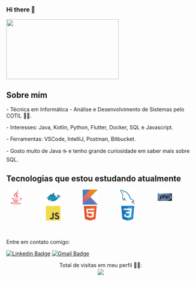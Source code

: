 ### Hi there 👋

<a href="https://github.com/anuraghazra/github-readme-stats">
    <img
      align="center"
      width="300"
      height=160   
      src="https://github-readme-stats.vercel.app/api/top-langs/?username=etrevisan&layout=compact&hide_border=true&theme=dark"/>
  </a>
  <!--
 <a href="https://github.com/anuraghazra/github-readme-stats">
    <img
      align="center"
      width="410"   
      height="160"
     src="https://github-readme-stats.vercel.app/api?username=etrevisan&count_private=true&show_icons=true&custom_title=Github%20Status&hide=issues&hide_border=true&theme=dark"
  </a>
-->

## Sobre mim
<p> - Técnica em Informática - Análise e Desenvolvimento de Sistemas pelo COTIL 👩‍💻. </p>
<p> - Interesses: Java, Kotlin, Python, Flutter, Docker, SQL e Javascript. </p>
<p> - Ferramentas: VSCode, IntelliJ, Postman, Bitbucket. </p>
<p> - Gosto muito de Java ☕ e tenho grande curiosidade em saber mais sobre SQL. </p>
 
## Tecnologias que estou estudando atualmente 
    
<p align="center">
    <img height="40" src="https://raw.githubusercontent.com/devicons/devicon/master/icons/java/java-plain.svg">
    &nbsp;&nbsp;&nbsp;&nbsp;&nbsp;&nbsp;&nbsp;&nbsp;&nbsp;&nbsp;&nbsp;&nbsp;&nbsp;
    <img height="40" src="https://raw.githubusercontent.com/devicons/devicon/master/icons/docker/docker-original.svg">
     &nbsp;&nbsp;&nbsp;&nbsp;&nbsp;&nbsp;&nbsp;&nbsp;&nbsp;&nbsp;&nbsp;&nbsp;&nbsp;
    <img height="40" src="https://raw.githubusercontent.com/devicons/devicon/master/icons/kotlin/kotlin-original.svg">
     &nbsp;&nbsp;&nbsp;&nbsp;&nbsp;&nbsp;&nbsp;&nbsp;&nbsp;&nbsp;&nbsp;&nbsp;&nbsp;
    <img height="40" src="https://raw.githubusercontent.com/devicons/devicon/master/icons/mysql/mysql-original.svg">
     &nbsp;&nbsp;&nbsp;&nbsp;&nbsp;&nbsp;&nbsp;&nbsp;&nbsp;&nbsp;&nbsp;&nbsp;&nbsp;
    <img height="40" src="https://raw.githubusercontent.com/devicons/devicon/master/icons/php/php-original.svg">
    &nbsp;&nbsp;&nbsp;&nbsp;&nbsp;&nbsp;&nbsp;&nbsp;&nbsp;&nbsp;&nbsp;&nbsp;&nbsp;
    <img height="40" src="https://raw.githubusercontent.com/devicons/devicon/master/icons/javascript/javascript-original.svg">
    &nbsp;&nbsp;&nbsp;&nbsp;&nbsp;&nbsp;&nbsp;&nbsp;&nbsp;&nbsp;&nbsp;&nbsp;&nbsp;
    <img height="40" src="https://raw.githubusercontent.com/devicons/devicon/master/icons/html5/html5-original.svg">
    &nbsp;&nbsp;&nbsp;&nbsp;&nbsp;&nbsp;&nbsp;&nbsp;&nbsp;&nbsp;&nbsp;&nbsp;&nbsp;
    <img height="40" src="https://raw.githubusercontent.com/devicons/devicon/master/icons/css3/css3-original.svg">
    &nbsp;&nbsp;&nbsp;&nbsp;&nbsp;&nbsp;&nbsp;&nbsp;&nbsp;&nbsp;&nbsp;&nbsp;&nbsp;
</p>
<br>

Entre em contato comigo:

[![Linkedin Badge](https://img.shields.io/badge/-Emilly%20Trevisan-121212?style=flat-square&logo=Linkedin&logoColor=white&link=https://www.linkedin.com/in/emilly-trevisan/)](https://www.linkedin.com/in/emilly-trevisan) 
[![Gmail Badge](https://img.shields.io/badge/-121212?style=flat-square&logo=Gmail&logoColor=white&link=mailto:emillyvivit@gmail.com)](mailto:emillyvivit@gmail.com)

<p align="center">
    Total de visitas em meu perfil 🕵️‍♀️:<br>
    <img align="center" src="https://profile-counter.glitch.me/etrevisan/count.svg" />
</p>    

